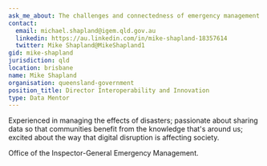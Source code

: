 ```yaml
---
ask_me_about: The challenges and connectedness of emergency management
contact:
  email: michael.shapland@igem.qld.gov.au
  linkedin: https://au.linkedin.com/in/mike-shapland-18357614
  twitter: Mike Shapland@MikeShapland1
gid: mike-shapland
jurisdiction: qld
location: brisbane
name: Mike Shapland
organisation: queensland-government
position_title: Director Interoperability and Innovation
type: Data Mentor
---
```


Experienced in managing the effects of disasters; passionate about sharing data so that communities benefit from the knowledge that's around us; excited about the way that digital disruption is affecting society.

Office of the Inspector-General Emergency Management.